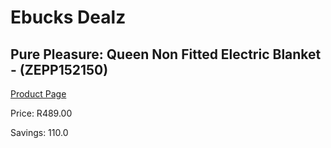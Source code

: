 
# Ebucks Dealz
## Pure Pleasure: Queen Non Fitted Electric Blanket - (ZEPP152150)
[Product Page](https://www.ebucks.com/web/shop/productSelected.do?prodId=1155315742&catId=1157551316)

Price: R489.00

Savings: 110.0


	